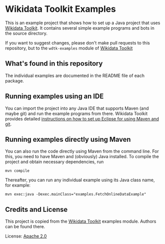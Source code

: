 # Wikidata Toolkit Examples

This is an example project that shows how to set up a Java project that
uses [Wikidata Toolkit](https://github.com/Wikidata-Toolkit/Wikidata-Toolkit).
It contains several simple example programs and bots in the source directory.

If you want to suggest changes, please don't make pull requests to this repository,
but to the `wdtk-examples` module of [Wikidata Toolkit](https://github.com/Wikidata-Toolkit/Wikidata-Toolkit)

What's found in this repository
-------------------------------

The individual examples are documented in the README file of each package.


Running examples using an IDE
-----------------------------

You can import the project into any Java IDE that supports Maven (and maybe git)
and run the example programs from there. Wikidata Toolkit provides detailed
[instructions on how to set up Eclipse for using Maven and git](https://www.mediawiki.org/wiki/Wikidata_Toolkit/Eclipse_setup).


Running examples directly using Maven
-------------------------------------

You can also run the code directly using Maven from the command line. For this,
you need to have Maven and (obviously) Java installed. To compile the project
and obtain necessary dependencies, run

```mvn compile```

Thereafter, you can run any individual example using its Java class name, for
example:

```mvn exec:java -Dexec.mainClass="examples.FetchOnlineDataExample"```

Credits and License
-------------------

This project is copied from the [Wikidata Toolkit](https://github.com/Wikidata-Toolkit/Wikidata-Toolkit) examples module.
Authors can be found there.

License: [Apache 2.0](LICENSE)

